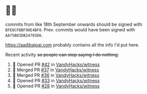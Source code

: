 # 👋🏻
<!--
**aadibajpai/aadibajpai** is a ✨ _special_ ✨ repository because its `README.md` (this file) appears on your GitHub profile.
-->
commits from like 18th September onwards should be signed with `BFE0CFDBF90E4BF0`. Prev. commits would have been signed with `AA75B83DB24703D6`.

https://aadibajpai.com probably contains all the info I'd put here.

Recent activity ~~so people can stop saying I do nothing~~:
<!--START_SECTION:activity-->
1. 💪 Opened PR [#42](https://github.com/VandyHacks/witness/pull/42) in [VandyHacks/witness](https://github.com/VandyHacks/witness)
2. 🎉 Merged PR [#37](https://github.com/VandyHacks/witness/pull/37) in [VandyHacks/witness](https://github.com/VandyHacks/witness)
3. 🎉 Merged PR [#36](https://github.com/VandyHacks/witness/pull/36) in [VandyHacks/witness](https://github.com/VandyHacks/witness)
4. 💪 Opened PR [#33](https://github.com/VandyHacks/witness/pull/33) in [VandyHacks/witness](https://github.com/VandyHacks/witness)
5. 💪 Opened PR [#28](https://github.com/VandyHacks/witness/pull/28) in [VandyHacks/witness](https://github.com/VandyHacks/witness)
<!--END_SECTION:activity-->
